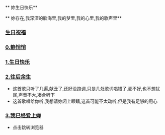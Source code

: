 ﻿

**  妳生日快乐**

**  妳存在,我深深的脑海里,我的梦里,我的心里,我的歌声里**

### [生日祝福](http://v.douyin.com/jcEj6j/)

### [0.静悄悄](https://changba.com/s/NtxR6YUHfe6L0WlVyOPdfw?&cbcode=RkvQSz26kloKBcqo7cUt-V7q3Tm8vhpiNXwvEhpHsL1FdYoJmfZ-nlKmnUrLxGyVN6G_v8hq1EWGrJP4Gc4WLgHurUdSz_xbXk_T0E5j-0gg8MsRYAMESbJVZsU-ulhI)

### [1.生日快乐](https://changba.com/s/fPr0UK81YLw9ptOVBJUnug)

### [2.往后余生](https://changba.com/s/QyisLr-ARmhgSFjHLUIDtw?ac=web&isduet=false)
- 这首歌只听了几遍,献丑了,还好没跑调,只是几处歌词唱错了,麦不好,也不想扰民,声音不大,凑合听下
- 这首歌唱给你听,我想请妳闭上眼睛,这首可能不太动听,但是我有足够的用心

### [3.我已经爱上妳](https://changba.com/s/vHJaHb3at40KDuSmP2DmWA?ac=web&isduet=false)
- 点击跳转浏览器


